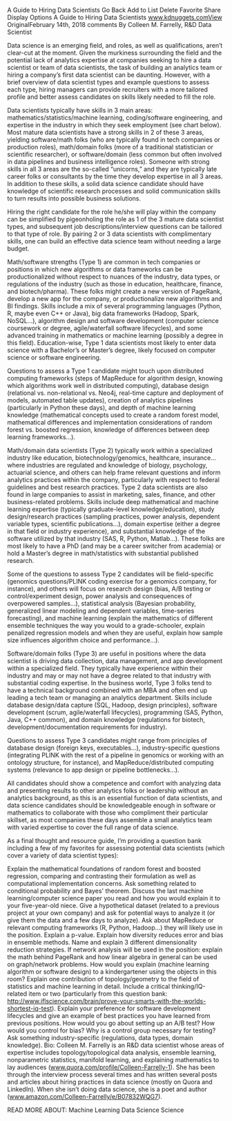 A Guide to Hiring Data Scientists
Go Back
Add to List
Delete
Favorite
Share
Display Options
A Guide to Hiring Data Scientists
www.kdnuggets.comView OriginalFebruary 14th, 2018
comments
By Colleen M. Farrelly, R&D Data Scientist

Data science is an emerging field, and roles, as well as qualifications, aren’t clear-cut at the moment. Given the murkiness surrounding the field and the potential lack of analytics expertise at companies seeking to hire a data scientist or team of data scientists, the task of building an analytics team or hiring a company’s first data scientist can be daunting. However, with a brief overview of data scientist types and example questions to assess each type, hiring managers can provide recruiters with a more tailored profile and better assess candidates on skills likely needed to fill the role.

Data scientists typically have skills in 3 main areas: mathematics/statistics/machine learning, coding/software engineering, and expertise in the industry in which they seek employment (see chart below). Most mature data scientists have a strong skills in 2 of these 3 areas, yielding software/math folks (who are typically found in tech companies or production roles), math/domain folks (more of a traditional statistician or scientific researcher), or software/domain (less common but often involved in data pipelines and business intelligence roles). Someone with strong skills in all 3 areas are the so-called “unicorns,” and they are typically late career folks or consultants by the time they develop expertise in all 3 areas. In addition to these skills, a solid data science candidate should have knowledge of scientific research processes and solid communication skills to turn results into possible business solutions.


Hiring the right candidate for the role he/she will play within the company can be simplified by pigeonholing the role as 1 of the 3 mature data scientist types, and subsequent job descriptions/interview questions can be tailored to that type of role. By pairing 2 or 3 data scientists with complimentary skills, one can build an effective data science team without needing a large budget.


Math/software strengths (Type 1) are common in tech companies or positions in which new algorithms or data frameworks can be productionalized without respect to nuances of the industry, data types, or regulations of the industry (such as those in education, healthcare, finance, and biotech/pharma). These folks might create a new version of PageRank, develop a new app for the company, or productionalize new algorithms and BI findings. Skills include a mix of several programming languages (Python, R, maybe even C++ or Java), big data frameworks (Hadoop, Spark, NoSQL…), algorithm design and software development (computer science coursework or degree, agile/waterfall software lifecycles), and some advanced training in mathematics or machine learning (possibly a degree in this field). Education-wise, Type 1 data scientists most likely to enter data science with a Bachelor’s or Master’s degree, likely focused on computer science or software engineering.

Questions to assess a Type 1 candidate might touch upon distributed computing frameworks (steps of MapReduce for algorithm design, knowing which algorithms work well in distributed computing), database design (relational vs. non-relational vs. Neo4j, real-time capture and deployment of models, automated table updates), creation of analytics pipelines (particularly in Python these days), and depth of machine learning knowledge (mathematical concepts used to create a random forest model, mathematical differences and implementation considerations of random forest vs. boosted regression, knowledge of differences between deep learning frameworks…).

Math/domain data scientists (Type 2) typically work within a specialized industry like education, biotechnology/genomics, healthcare, insurance… where industries are regulated and knowledge of biology, psychology, actuarial science, and others can help frame relevant questions and inform analytics practices within the company, particularly with respect to federal guidelines and best research practices. Type 2 data scientists are also found in large companies to assist in marketing, sales, finance, and other business-related problems. Skills include deep mathematical and machine learning expertise (typically graduate-level knowledge/education), study design/research practices (sampling practices, power analysis, dependent variable types, scientific publications…), domain expertise (either a degree in that field or industry experience), and substantial knowledge of the software utilized by that industry (SAS, R, Python, Matlab…). These folks are most likely to have a PhD (and may be a career switcher from academia) or hold a Master’s degree in math/statistics with substantial published research.

Some of the questions to assess Type 2 candidates will be field-specific (genomics questions/PLINK coding exercise for a genomics company, for instance), and others will focus on research design (bias, A/B testing or control/experiment design, power analysis and consequences of overpowered samples…), statistical analysis (Bayesian probability, generalized linear modeling and dependent variables, time-series forecasting), and machine learning (explain the mathematics of different ensemble techniques the way you would to a grade-schooler, explain penalized regression models and when they are useful, explain how sample size influences algorithm choice and performance…).

Software/domain folks (Type 3) are useful in positions where the data scientist is driving data collection, data management, and app development within a specialized field. They typically have experience within their industry and may or may not have a degree related to that industry with substantial coding expertise. In the business world, Type 3 folks tend to have a technical background combined with an MBA and often end up leading a tech team or managing an analytics department. Skills include database design/data capture (SQL, Hadoop, design principles), software development (scrum, agile/waterfall lifecycles), programming (SAS, Python, Java, C++ common), and domain knowledge (regulations for biotech, development/documentation requirements for industry).

Questions to assess Type 3 candidates might range from principles of database design (foreign keys, executables...), industry-specific questions (integrating PLINK with the rest of a pipeline in genomics or working with an ontology structure, for instance), and MapReduce/distributed computing systems (relevance to app design or pipeline bottlenecks…).

All candidates should show a competence and comfort with analyzing data and presenting results to other analytics folks or leadership without an analytics background, as this is an essential function of data scientists, and data science candidates should be knowledgeable enough in software or mathematics to collaborate with those who compliment their particular skillset, as most companies these days assemble a small analytics team with varied expertise to cover the full range of data science.

As a final thought and resource guide, I’m providing a question bank including a few of my favorites for assessing potential data scientists (which cover a variety of data scientist types):

Explain the mathematical foundations of random forest and boosted regression, comparing and contrasting their formulation as well as computational implementation concerns.
Ask something related to conditional probability and Bayes' theorem.
Discuss the last machine learning/computer science paper you read and how you would explain it to your five-year-old niece.
Give a hypothetical dataset (related to a previous project at your own company) and ask for potential ways to analyze it (or give them the data and a few days to analyze).
Ask about MapReduce or relevant computing frameworks (R, Python, Hadoop...) they will likely use in the position.
Explain a p-value.
Explain how diversity reduces error and bias in ensemble methods.
Name and explain 3 different dimensionality reduction strategies.
If network analysis will be used in the position: explain the math behind PageRank and how linear algebra in general can be used on graph/network problems.
How would you explain (machine learning algorithm or software design) to a kindergartener using the objects in this room?
Explain one contribution of topology/geometry to the field of statistics and machine learning in detail.
Include a critical thinking/IQ-related item or two (particularly from this question bank: http://www.iflscience.com/brain/prove-your-smarts-with-the-worlds-shortest-iq-test).
Explain your preference for software development lifecycles and give an example of best practices you have learned from previous positions.
How would you go about setting up an A/B test? How would you control for bias? Why is a control group necessary for testing?
Ask something industry-specific (regulations, data types, domain knowledge).
Bio: Colleen M. Farrelly is an R&D data scientist whose areas of expertise includes topology/topological data analysis, ensemble learning, nonparametric statistics, manifold learning, and explaining mathematics to lay audiences (www.quora.com/profile/Colleen-Farrelly-1). She has been through the interview process several times and has written several posts and articles about hiring practices in data science (mostly on Quora and LinkedIn). When she isn’t doing data science, she is a poet and author (www.amazon.com/Colleen-Farrelly/e/B07832WQG7).

READ MORE ABOUT:  Machine Learning Data Science Science
